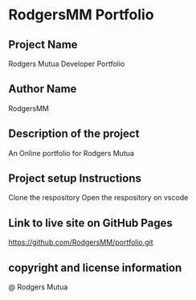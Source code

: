 # RodgersMM Portfolio

## Project Name
Rodgers Mutua Developer Portfolio

## Author Name
RodgersMM

## Description of the project
An Online portfolio for Rodgers Mutua

## Project setup Instructions
Clone the respository
Open the respository on vscode


## Link to live site on GitHub Pages
https://github.com/RodgersMM/portfolio.git 

## copyright and license information
@ Rodgers Mutua